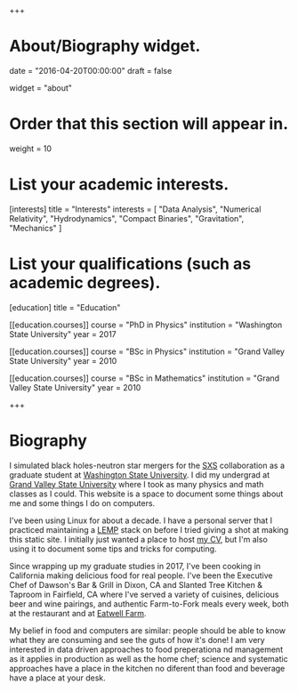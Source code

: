 +++
# About/Biography widget.

date = "2016-04-20T00:00:00"
draft = false

widget = "about"

# Order that this section will appear in.
weight = 10

# List your academic interests.
[interests]
  title = "Interests"
  interests = [
    "Data Analysis",
    "Numerical Relativity",
    "Hydrodynamics",
    "Compact Binaries",
    "Gravitation",
    "Mechanics"
  ]

# List your qualifications (such as academic degrees).
[education]
  title = "Education"

[[education.courses]]
  course = "PhD in Physics"
  institution = "Washington State University"
  year = 2017

[[education.courses]]
  course = "BSc in Physics"
  institution = "Grand Valley State University"
  year = 2010

[[education.courses]]
  course = "BSc in Mathematics"
  institution = "Grand Valley State University"
  year = 2010
 
+++

# Biography

I simulated black holes-neutron star mergers for the [SXS](https://black-holes.org) collaboration as a graduate student at [Washington State University](https://wsu.edu).  I did my undergrad at [Grand Valley State University](https://gvsu.edu) where I took as many physics and math classes as I could.  This website is a space to document some things about me and some things I do on computers.

I've been using Linux for about a decade.  I have a personal server that I practiced maintaining a [LEMP](https://lemp.io/) stack on before I tried giving a shot at making this static site.  I initially just wanted a place to host [my CV](/brege-cv.pdf), but I'm also using it to document some tips and tricks for computing.

Since wrapping up my graduate studies in 2017, I've been cooking in California making delicious food for real people.   I've been the Executive Chef of Dawson's Bar & Grill in Dixon, CA and Slanted Tree Kitchen & Taproom in Fairfield, CA where I've served a variety of cuisines, delicious beer and wine pairings, and authentic Farm-to-Fork meals every week, both at the restaurant and at [Eatwell Farm](https://eatwell.com). 

My belief in food and computers are similar: people should be able to know what they are consuming and see the guts of how it's done!  I am very interested in data driven approaches to food preperationa nd management as it applies in production as well as the home chef; science and systematic approaches have a place in the kitchen no diferent than food and beverage have a place at your desk.
